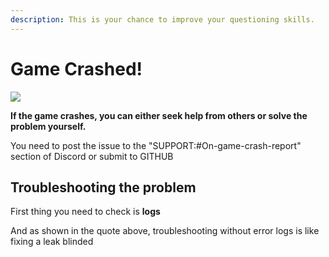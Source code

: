 ```yaml
---
description: This is your chance to improve your questioning skills.
---
```


# Game Crashed!

![](../../.gitbook/assets/90303B077532B21B17E5F4A67B77ABC6.jpg)

**If the game crashes, you can either seek help from others or solve the problem yourself.**

You need to post the issue to the "SUPPORT:#On-game-crash-report" section of Discord or submit to GITHUB

## Troubleshooting the problem

First thing you need to check is **logs**

And as shown in the quote above, troubleshooting without error logs is like fixing a leak blinded
